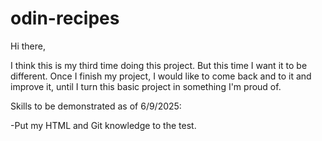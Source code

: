 # odin-recipes

Hi there,

I think this is my third time doing this project. But this time I want it to be different.
Once I finish my project, I would like to come back and to it and improve it, until I turn this basic project in something I'm proud of.

Skills to be demonstrated as of 6/9/2025:

-Put my HTML and Git knowledge to the test.
